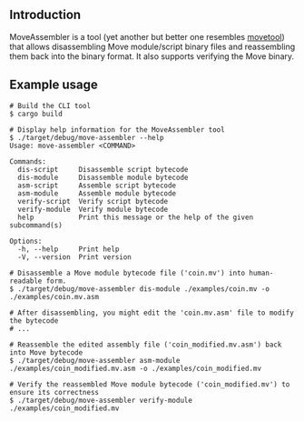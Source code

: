 ## Introduction

MoveAssembler is a tool (yet another but better one resembles [movetool](https://github.com/Zellic/movetool)) that allows disassembling Move module/script binary files and reassembling them back into the binary format. It also supports verifying the Move binary.


## Example usage

```shell
# Build the CLI tool
$ cargo build

# Display help information for the MoveAssembler tool
$ ./target/debug/move-assembler --help
Usage: move-assembler <COMMAND>

Commands:
  dis-script     Disassemble script bytecode
  dis-module     Disassemble module bytecode
  asm-script     Assemble script bytecode
  asm-module     Assemble module bytecode
  verify-script  Verify script bytecode
  verify-module  Verify module bytecode
  help           Print this message or the help of the given subcommand(s)

Options:
  -h, --help     Print help
  -V, --version  Print version

# Disassemble a Move module bytecode file ('coin.mv') into human-readable form.
$ ./target/debug/move-assembler dis-module ./examples/coin.mv -o ./examples/coin.mv.asm

# After disassembling, you might edit the 'coin.mv.asm' file to modify the bytecode
# ...

# Reassemble the edited assembly file ('coin_modified.mv.asm') back into Move bytecode
$ ./target/debug/move-assembler asm-module ./examples/coin_modified.mv.asm -o ./examples/coin_modified.mv 

# Verify the reassembled Move module bytecode ('coin_modified.mv') to ensure its correctness
$ ./target/debug/move-assembler verify-module ./examples/coin_modified.mv
```
